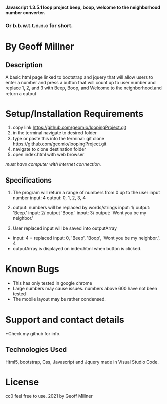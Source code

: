 #### Javascript 1.3.5.1  loop project beep, boop, welcome to the neighborhood number converter.

### Or b.b.w.t.t.n.n.c for short.

# By Geoff Millner

## Description

A basic html page linked to bootstrap and jquery that will allow users to enter a number and press a button that will count up to user number and replace 1, 2, and 3 with Beep, Boop, and Welcome to the neighborhood.and return a output
  
# Setup/Installation Requirements

1. copy link https://github.com/geomio/loopingProject.git
2. in the terminal navigate to desired folder
3. type or paste this into the terminal: git clone https://github.com/geomio/loopingProject.git
4. navigate to clone destination folder
5. open index.html with web browser

*must have computer with internet connection.*

## Specifications


1. The program will return a range of numbers from 0 up to the user input number
  input: 4
  output: 0, 1, 2, 3, 4

2. output: numbers will be replaced by words/strings
input: 1/ output: 'Beep.'
input: 2/ output  'Boop.'
input: 3/ output: 'Wont you be my neighbor.'

3. User replaced input will be saved into outputArray
* input: 4 = replaced input: 0, 'Beep', 'Boop', 'Wont you be my neighbor.', 4 
* outputArray is displayed on index.html when button is clicked.

# Known Bugs

* This has only tested in google chrome
* Large numbers may cause issues. numbers above 600 have not been tested
* The mobile layout may be rather condensed.


# Support and contact details

  

*Check my github for info.

  

## Technologies Used

  

 Html5, bootstrap, Css, Javascript and Jquery made in Visual Studio Code. 

  

# License

  
cc0 feel free to use. 2021 by Geoff Millner 


